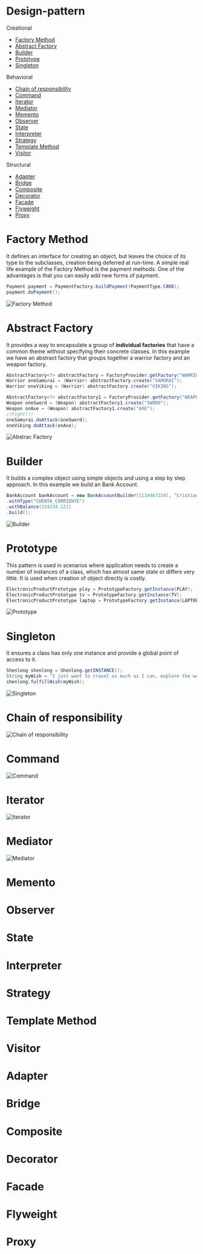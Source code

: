 # Design-pattern

Creational
- [Factory Method](#factory-method)  
- [Abstract Factory](#abstract-factory) 
- [Builder](#builder)
- [Prototype](#prototype)
- [Singleton](#singleton)

Behavioral
- [Chain of responsibility](#chain-of-responsibility)
- [Command](#command)
- [Iterator](#iterator)
- [Mediator](#mediator)
- [Memento](#memento)
- [Observer](#observer)
- [State](#state)
- [Interpreter](#interpreter)
- [Strategy](#strategy)
- [Template Method](#template-method)
- [Visitor](#visitor)

Structural
- [Adapter](#adapter)
- [Bridge](#bridge)
- [Composite](#composite)
- [Decorator](#decorator)
- [Facade](#facade)
- [Flyweight](#flyweight)
- [Proxy](#proxy)


# Factory Method

It defines an interface for creating an object, but leaves the choice of its type to the subclasses, creation being deferred at run-time.
A simple real life example of the Factory Method is the payment methods.
One of the advantages is that you can easily add new forms of payment.

```java
Payment payment = PaymentFactory.buildPayment(PaymentType.CARD);
payment.doPayment();
```

![Factory Method](https://github.com/cristianjaldin/design-pattern/blob/master/src/main/java/design/pattern/examples/creational/factorymethod/Factory%20Method.gif?raw=true)


# Abstract Factory

It provides a way to encapsulate a group of **individual factories** that have a common theme without specifying their concrete classes.
In this example we have an abstract factory that groups together a warrior factory and an weapon factory.

```java
AbstractFactory<?> abstractFactory = FactoryProvider.getFactory("WARRIOR");
Warrior oneSamurai = (Warrior) abstractFactory.create("SAMURAI");
Warrior oneViking = (Warrior) abstractFactory.create("VIKING");

AbstractFactory<?> abstractFactory1 = FactoryProvider.getFactory("WEAPON");
Weapon oneSword = (Weapon) abstractFactory1.create("SWORD");
Weapon onAxe = (Weapon) abstractFactory1.create("AXE");
//Fight!!!
oneSamurai.doAttack(oneSword);
oneViking.doAttack(onAxe);
```

![Abstrac Factory](https://github.com/cristianjaldin/design-pattern/blob/master/src/main/java/design/pattern/examples/creational/abstractfactory/Abstract%20Factory.gif?raw=true)

# Builder

It builds a complex object using simple objects and using a step by step approach. In this example we build an Bank Account.

```java
BankAccount bankAccount = new BankAccountBuilder(1114467234l, "Cristian Jaldin")
.withType("CUENTA_CORRIENTE")
.withBalance(324234.121)
.build();
```

![Builder](https://github.com/cristianjaldin/design-pattern/blob/master/src/main/java/design/pattern/examples/creational/builder/Builder.gif?raw=true)

# Prototype

This pattern is used in scenarios where application needs to create a number of instances of a class, which has almost same state or differs very little. It is used when creation of object directly is costly. 

```java
ElectronicProductPrototype play = PrototypeFactory.getInstance(PLAY);
ElectronicProductPrototype tv = PrototypeFactory.getInstance(TV);
ElectronicProductPrototype laptop = PrototypeFactory.getInstance(LAPTOP);

```
![Prototype](https://github.com/cristianjaldin/design-pattern/blob/master/src/main/java/design/pattern/examples/creational/prototype/Prototype.gif?raw=true)


# Singleton

It ensures a class has only one instance and provide a global point of access to it. 

```java
Shenlong shenlong = Shenlong.getINSTANCE();
String myWish = "I just want to travel as much as I can, explore the world and learn from my experiences.";
shenlong.fulfillWish(myWish);
```

![Singleton](https://github.com/cristianjaldin/design-pattern/blob/master/src/main/java/design/pattern/examples/creational/singleton/Singleton.gif?raw=true)

# Chain of responsibility

![Chain of responsibility](https://github.com/cristianjaldin/design-pattern/blob/master/src/main/java/design/pattern/examples/behavioral/chainofresponsibility/Chain%20of%20responsibility.gif?raw=true)

# Command

![Command](https://github.com/cristianjaldin/design-pattern/blob/master/src/main/java/design/pattern/examples/behavioral/command/Command.gif?raw=true)

# Iterator

![Iterator](https://github.com/cristianjaldin/design-pattern/blob/master/src/main/java/design/pattern/examples/behavioral/iterator/Iterator.gif?raw=true)

# Mediator

![Mediator](https://github.com/cristianjaldin/design-pattern/blob/master/src/main/java/design/pattern/examples/behavioral/mediator/Mediator.gif?raw=true)

# Memento

# Observer

# State

# Interpreter

# Strategy

# Template Method

# Visitor

# Adapter

# Bridge

# Composite

# Decorator

# Facade

# Flyweight

# Proxy